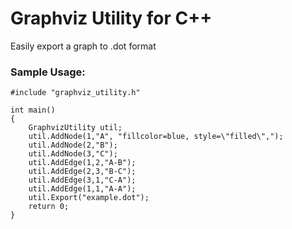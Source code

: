 # Graphviz Utility for C++
Easily export a graph to .dot format

### Sample Usage:
```
#include "graphviz_utility.h"

int main()
{
    GraphvizUtility util;
    util.AddNode(1,"A", "fillcolor=blue, style=\"filled\",");
    util.AddNode(2,"B");
    util.AddNode(3,"C");
    util.AddEdge(1,2,"A-B");
    util.AddEdge(2,3,"B-C");
    util.AddEdge(3,1,"C-A");
    util.AddEdge(1,1,"A-A");
    util.Export("example.dot");
    return 0;
}
```
